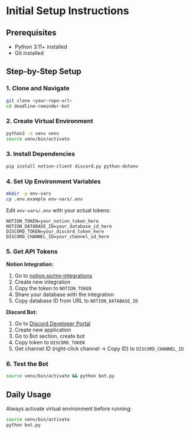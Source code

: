 # Initial Setup Instructions

## Prerequisites
- Python 3.11+ installed
- Git installed

## Step-by-Step Setup

### 1. Clone and Navigate
```bash
git clone <your-repo-url>
cd deadline-reminder-bot
```

### 2. Create Virtual Environment
```bash
python3 -m venv venv
source venv/bin/activate
```

### 3. Install Dependencies
```bash
pip install notion-client discord.py python-dotenv
```

### 4. Set Up Environment Variables
```bash
mkdir -p env-vars
cp .env.example env-vars/.env
```

Edit `env-vars/.env` with your actual tokens:
```
NOTION_TOKEN=your_notion_token_here
NOTION_DATABASE_ID=your_database_id_here
DISCORD_TOKEN=your_discord_token_here
DISCORD_CHANNEL_ID=your_channel_id_here
```

### 5. Get API Tokens

**Notion Integration:**
1. Go to [notion.so/my-integrations](https://www.notion.so/my-integrations)
2. Create new integration
3. Copy the token to `NOTION_TOKEN`
4. Share your database with the integration
5. Copy database ID from URL to `NOTION_DATABASE_ID`

**Discord Bot:**
1. Go to [Discord Developer Portal](https://discord.com/developers/applications)
2. Create new application
3. Go to Bot section, create bot
4. Copy token to `DISCORD_TOKEN`
5. Get channel ID (right-click channel → Copy ID) to `DISCORD_CHANNEL_ID`

### 6. Test the Bot
```bash
source venv/bin/activate && python bot.py
```

## Daily Usage
Always activate virtual environment before running:
```bash
source venv/bin/activate
python bot.py
```